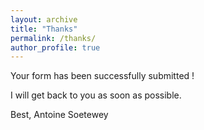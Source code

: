 ```yaml
---
layout: archive
title: "Thanks"
permalink: /thanks/
author_profile: true
---
```


Your form has been successfully submitted !

I will get back to you as soon as possible.

Best,
Antoine Soetewey
